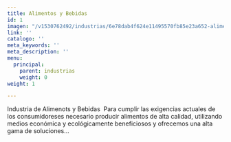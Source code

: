 ```yaml
---
title: Alimentos y Bebidas
id: 1
imagen: "/v1530762492/industrias/6e78dab4f624e11495570fb85e23a652-alimentos-bebidas.jpg"
link: ''
catalogo: ''
meta_keywords: ''
meta_description: ''
menu:
  principal:
    parent: industrias
    weight: 0
weight: 1

---
```

Industria de Alimenots y Bebidas  Para cumplir las exigencias actuales de los consumidoreses necesario producir alimentos de alta calidad, utilizando medios económica y ecológicamente beneficiosos y ofrecemos una alta gama de soluciones...